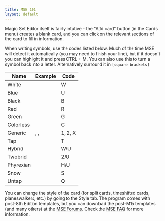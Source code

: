 ```yaml
---
title: MSE 101
layout: default
---
```

Magic Set Editor itself is fairly intutive - the "Add card" button (in the Cards menu) creates a blank card, and you can click on the relevant sections of the card to fill in information.

When writing symbols, use the codes listed below. Much of the time MSE will detect it automatically (you may need to finish your line), but if it doesn't you can highlight it and press CTRL + M. You can also use this to turn a symbol back into a letter. Alternatively surround it in <code>[square brackets]</code>

<table class="table">
    <thead>
        <tr>
            <th>Name</th>
            <th>Example</th>
            <th>Code</th>
        </tr>
    </thead>
    <tbody>
        <tr>
            <td>White</td>
            <td><i class="ms ms-cost ms-w"></i></td>
            <td>W</td>
        </tr>
        <tr>
            <td>Blue</td>
            <td><i class="ms ms-cost ms-u"></i></td>
            <td>U</td>
        </tr>
        <tr>
            <td>Black</td>
            <td><i class="ms ms-cost ms-b"></i></td>
            <td>B</td>
        </tr>
        <tr>
            <td>Red</td>
            <td><i class="ms ms-cost ms-r"></i></td>
            <td>R</td>
        </tr>
        <tr>
            <td>Green</td>
            <td><i class="ms ms-cost ms-g"></i></td>
            <td>G</td>
        </tr>
        <tr>
            <td>Colorless</td>
            <td><i class="ms ms-cost ms-c"></i></td>
            <td>C</td>
        </tr>
        <tr>
            <td>Generic</td>
            <td><i class="ms ms-cost ms-1"></i>, <i class="ms ms-cost ms-2"></i>, <i class="ms ms-cost ms-x"></i></td>
            <td>1, 2, X</td>
        </tr>
        <tr>
            <td>Tap</td>
            <td><i class="ms ms-cost ms-tap"></i></td>
            <td>T</td>
        </tr>
        <tr>
            <td>Hybrid</td>
            <td><i class="ms ms-cost ms-split ms-wu"></i></td>
            <td>W/U</td>
        </tr>
        <tr>
            <td>Twobrid</td>
            <td><i class="ms ms-cost ms-split ms-2u"></i></td>
            <td>2/U</td>
        </tr>
        <tr>
            <td>Phyrexian</td>
            <td><i class="ms ms-cost ms-up"></i></td>
            <td>H/U</td>
        </tr>
        <tr>
            <td>Snow</td>
            <td><i class="ms ms-cost ms-s"></i></td>
            <td>S</td>
        </tr>
        <tr>
            <td>Untap</td>
            <td><i class="ms ms-cost ms-untap"></i></td>
            <td>Q</td>
        </tr>
    </tbody>
</table>

<p>You can change the style of the card (for split cards, timeshifted cards, planeswalkers, etc.) by going to the Style tab. The program comes with post-8th Edition templates, but you can download the post-M15 templates (and many others) at the <a href="http://msetemps.sourceforge.net/phpBB3/viewtopic.php?t=144#p601">MSE Forums</a>. Check the <a href="http://magicseteditor.sourceforge.net/faq">MSE FAQ</a> for more information.</p>